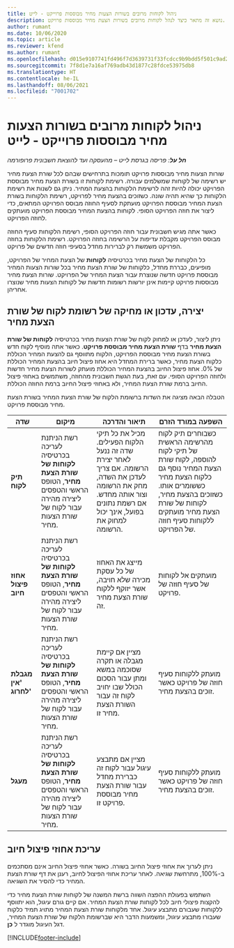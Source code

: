 ```yaml
---
title: ניהול לקוחות מרובים בשורות הצעות מחיר מבוססות פרוייקט - לייט
description: נושא זה מתאר כיצד לנהל לקוחות מרובים בשורות הצעת מחיר מבוססות פרויקט.
author: rumant
ms.date: 10/06/2020
ms.topic: article
ms.reviewer: kfend
ms.author: rumant
ms.openlocfilehash: d015e9107741fd496f7d3639731f33fcdcc9b9bdd5f501c9ad2617e37a707f35
ms.sourcegitcommit: 7f8d1e7a16af769adb43d1877c28fdce53975db8
ms.translationtype: HT
ms.contentlocale: he-IL
ms.lasthandoff: 08/06/2021
ms.locfileid: "7001702"
---
```

# <a name="manage-multiple-customers-on-project-based-quote-lines---lite"></a>ניהול לקוחות מרובים בשורות הצעות מחיר מבוססות פרוייקט - לייט

_**חל על**: פריסה בגרסת לייט – מהעסקה ועד להוצאת חשבונית פרופורמה_

שורות הצעות מחיר מבוססות פרויקט תומכות בתרחישים שבהם לכל שורת הצעת מחיר יש רשימה של לקוחות שמשלמים עבורה. רשימת לקוחות זו בשורת הצעת מחיר מבוססת הפרויקט יכולה להיות זהה לרשימת הלקוחות בהצעת המחיר. ניתן גם לשנות את רשימת הלקוחות כך שהיא תהיה שונה. כשזוכים בהצעת מחיר לפרויקט, רשימת הלקוחות בשורת הצעת המחיר מבוססת הפרויקט מועתקת לסעיף החוזה מבוסס הפרויקט המתאים, כדי ליצור את חוזה הפרויקט הסופי. לקוחות בהצעת המחיר מבוססת הפרויקט מועתקים לחוזה הפרויקט.

כאשר אתה מגיש חשבונית עבור חוזה הפרויקט הסופי, רשימת הלקוחות סעיף החוזה מבוסס הפרויקט מקבלת עדיפות על הרשימה בחוזה הפרויקט. רשימת הלקוחות בחוזה הפרויקט משמשת רק לברירות מחדל בסעיפי חוזה חדשים של פרויקט.

כל הלקוחות של הצעת מחיר בכרטיסיה **לקוחות** של הצעת המחיר של הפרויקט, מופיעים, כבררת מחדל, כלקוחות של שורת הצעת מחיר בכל שורות הצעות המחיר מבוססת פרויקט חדשה שנוצרת עבור הצעת המחיר של הפרויקט. שורות הצעת מחיר מבוססות פרויקט קיימות אינן יורשות רשומות חדשות של לקוחות הצעות מחיר שנוצרו אחריהן.

## <a name="create-update-or-delete-a-quote-line-customer-record"></a>יצירה, עדכון או מחיקה של רשומת לקוח של שורת הצעת מחיר

ניתן ליצור, לעדכן או למחוק לקוח של שורת הצעות מחיר בכרטיסיה **לקוחות של שורת הצעת מחיר** בדף **שורת הצעת מחיר מבוססת פרויקט**. כאשר אתה מוסיף לקוח חדש בשורת הצעת מחיר מבוססת הפרויקט, הלקוח מתווסף גם להצעת המחיר הכוללת כלקוח הצעת מחיר, כאשר ברירת המחדל היא אחוז פיצול חיוב בהצעת המחיר הכוללת של 0%. אחוז פיצול החיוב בהצעת המחיר הכוללת מועתק לשורות הצעת מחיר חדשות ולחוזה הפרויקט הסופי. עם זאת, בעת הגשת חשבונית מהחוזה, משתמשים באחוזי פיצול החיוב ברמת שורת הצעת המחיר, ולא באחוזי פיצול החיוב ברמת החוזה הכוללת. 

הטבלה הבאה מציגה את השדות ברשומת הלקוח של שורת הצעת המחיר בשורת הצעת מחיר מבוססת פרויקט.

| שדה | מיקום | תיאור והדרכה | השפעה במורד הזרם |
| --- | --- | --- | --- |
| **תיק לקוח** | רשת הניתנת לעריכה בכרטיסיה **לקוחות של שורת הצעת מחיר**, הטופס הראשי והטפסים ליצירה מהירה עבור לקוח של שורת הצעות מחיר. | מכיל את כל תיקי הלקוח הפעילים. שדה זה ננעל לאחר יצירת הרשומה. אם צריך לעדכן את השדה, מחק את הרשומה וצור אותה מחדש. אם רשמת נתונים בפועל, אינך יכול למחוק את הרשומה. | כשבוחרים תיק לקוח מהרשימה הראשית של תיקי לקוח להוספה, לקוח שורת הצעת המחיר נוסף גם כלקוח הצעת מחיר כששומרים אותו. כשזוכים בהצעת מחיר, לקוחות של שורת הצעת מחיר מועתקים ללקוחות סעיף חוזה של הפרויקט. |
| **אחוז פיצול חיוב** | רשת הניתנת לעריכה בכרטיסיה **לקוחות של שורת הצעת מחיר**, הטופס הראשי והטפסים ליצירה מהירה עבור לקוח של שורת הצעות מחיר. | מייצג את האחוז של כל עסקת מכירה שלא חויבה, אשר יזוקף ללקוח שורת הצעת מחיר זה. | מועתקים אל לקוחות של סעיף חוזה של פרויקט. |
| **מגבלת 'אין לחרוג'** | רשת הניתנת לעריכה בכרטיסיה **לקוחות של שורת הצעת מחיר**, הטופס הראשי והטפסים ליצירה מהירה עבור לקוח של שורת הצעות מחיר. | מציין אם קיימת מגבלה או תקרה שסוכמה במשא ומתן עבור הסכום הכולל שבו יחויב לקוח זה עבור השורת הצעת מחיר זו. | מועתק ללקוחות סעיף חוזה של פרויקט כאשר זוכים בהצעת מחיר. |
| **מעגל** | רשת הניתנת לעריכה בכרטיסיה **לקוחות של שורת הצעת מחיר**, הטופס הראשי והטפסים ליצירה מהירה עבור לקוח של שורת הצעות מחיר. | מציין אם מתבצע עיגול עבור לקוח זה כברירת מחדל עבור שורת הצעת מחיר מבוססת פרויקט זו. | מועתק ללקוחות סעיף חוזה של פרויקט כאשר זוכים בהצעת מחיר. |

## <a name="edit-billing-split-percentages"></a>עריכת אחוזי פיצול חיוב

ניתן לערוך את אחוזי פיצול החיוב בשורה. כאשר אחוזי פיצול החיוב אינם מסתכמים ב-100%, מתרחשת שגיאה. לאחר עריכת אחוזי הפיצול לחיוב, רענן את דף שורת הצעת המחיר כדי להסיר את השגיאה.

השתמש בפעולת ההפצה השווה ברשת המשנה של לקוחות שורת הצעת מחיר כדי להקצות פיצולי חיוב לכל לקוחות שורת הצעת המחיר. אם קיים גורם עיגול, הוא יתווסף ללקוחות שעבורם מתבצע עיגול. אחד מלקוחות שורת הצעת המחיר מתויג תמיד כלקוח שעבורו מתבצע עיגול, ומשמעות הדבר היא שברשומת הלקוח של שורת הצעת המחיר,  דגל העיגול מוגדר ל **כן**. 


[!INCLUDE[footer-include](../../includes/footer-banner.md)]